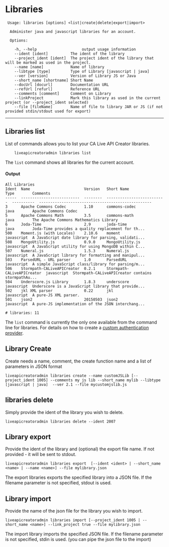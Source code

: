 # Libraries

```
 Usage: libraries [options] <list|create|delete|export|import>

  Administer java and javascript libraries for an account.

  Options:

    -h, --help                    output usage information
    --ident [ident]          The ident of the library
    --project_ident [ident]  The project ident of the library that will be marked as used in the project.
    --name [name]            Name of library
    --libtype [type]         Type of Library [javascript | java]
    --ver [version]          Version of Library JS or Java
    --short_name [shortname] Short Name
    --docUrl [docurl]        Documentation URL
    --refUrl [refurl]        Reference URL
    --comments [comment]     Comment on Library
    --linkProject            Mark this library as used in the current project (or --project_ident selected)
    --file [fileName]        Name of file to library JAR or JS (if not provided stdin/stdout used for export)
```


***
## Libraries list
List of commands allows you to list your CA Live API Creator libraries. 

```
    liveapicreatoradmin libraries list
```

The `list` command shows all libraries for the current account.

#### Output
```
All Libraries                                                                                                                                          
Ident  Name                        Version   Short Name                  Type        Comments                                          
-----  --------------------------  --------  --------------------------  ----------  --------------------------------------------------
3      Apache Commons Codec        1.10      commons-codec               java        Apache Commons Codec                              
5      Apache Commons Math         3.5       commons-math                java        The Apache Commons Mathematics Library            
6      Joda-Time                   2.9       joda-time                   java        Joda-Time provides a quality replacement for th...
500    Moment.js (with Locales)    2.10.6    moment                      javascript  A JavaScript date library for parsing, validati...
508    MongoUtility.js             0.9.0     MongoUtility.js             javascript  A JavaScript utility for using MongoDB within C...
507    Numeral.js                  1.5.3     Numeral.js                  javascript  A JavaScript library for formatting and manipul...
503    ParsedURL - URL parser      1.0       ParsedURL                   javascript  A simple JavaScript class/library for parsing/m...
506    Stormpath-CALiveAPICreator  0.2.1     Stormpath-CALiveAPICreator  javascript  Stormpath-CALiveAPICreator contains stormpathAu...
504    Underscore.js Library       1.8.3     underscore                  javascript  Underscore is a JavaScript library that provide...
502    jkl XML parser              0.22      jkl                         javascript  A pure-JS XML parser.                             
501    json2                       20150503  json2                       javascript  A pure-JS implementation of the JSON interchang...

# libraries: 11                                                                                                                           
```

The `list` command is currently the only one available from the command line for
libraries. For details on how to create a [custom authentication provider](http://ca-doc.espressologic.com/docs/logic-designer/security/authentication/custom-authentication-provider).

## Library Create
Create needs a name, comment, the create function name and a list of parameters in JSON format 
```
liveapicreatoradmin libraries create --name customJSLib [--project_ident 1005] --comments my js lib --short_name mylib --libtype [javascript | java]  --ver 2.1 --file mycustomjslib.js
```

## libraries delete
Simply provide the ident of the library you wish to delete.
```
liveapicreatoradmin libraries delete --ident 2007
```

## Library export
Provide the ident of the library and (optional) the export file name. If not provided - it will be sent to stdout.
```
liveapicreatoradmin libraries export  [--ident <ident> | --short_name <name> | --name <name>] --file mylibrary.json
```
The export libraries exports the specified library into a JSON file. If the filename parameter is not specified, stdout is used.

## Library import
Provide the name of the json file for the library you wish to import.
```
liveapicreatoradmin libraries import [--project_ident 1005 | --short_name <name>] --link_project true --file mylibrary.json
```
The import library imports the specified JSON file. If the filename parameter is not specified, stdin is used. (you can pipe the json file to the import)



